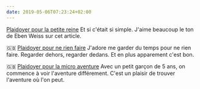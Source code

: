 ```yaml
---
date: 2019-05-06T07:23:24+02:00
---
```


[Plaidoyer pour la petite reine](https://www.outside.fr/le-velo-cest-ecolo-et-alors/) Et si c'était si simple. J'aime beaucoup le ton de Eben Weiss sur cet article.

🇬🇧 [Plaidoyer pour ne rien faire](https://www.nytimes.com/2019/04/29/smarter-living/the-case-for-doing-nothing.html) J'adore me garder du temps pour ne rien faire. Regarder dehors, regarder dedans. Et en plus apparement c'est bon.

🇬🇧 [Plaidoyer pour la micro aventure](https://www.alastairhumphreys.com/microadventure-2/) Avec un petit garçon de 5 ans, on commence à voir l'aventure différement. C'est un plaisir de trouver l'aventure où l'on peut.
